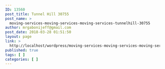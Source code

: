 ```yaml
---
ID: 13560
post_title: Tunnel Hill 30755
post_name: >
  moving-services-moving-services-moving-services-tunnelhill-30755
author: mrgabonijeff@gmail.com
post_date: 2018-03-28 01:51:50
layout: page
link: >
  http://localhost/wordpress/moving-services-moving-services-moving-services-tunnelhill-30755/
published: true
tags: [ ]
categories: [ ]
---
```

